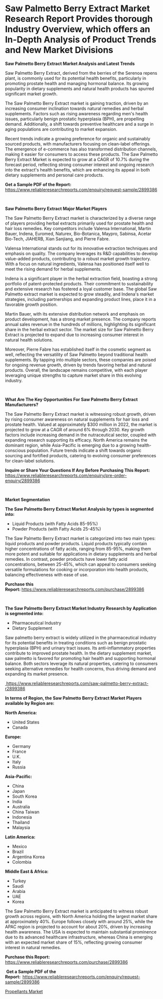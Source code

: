 <p><h1>Saw Palmetto Berry Extract Market Research Report Provides thorough Industry Overview, which offers an In-Depth Analysis of Product Trends and New Market Divisions</h1></p><p><strong>Saw Palmetto Berry Extract Market Analysis and Latest Trends</strong></p>
<p><p>Saw Palmetto Berry Extract, derived from the berries of the Serenoa repens plant, is commonly used for its potential health benefits, particularly in promoting prostate health and managing hormonal balance. Its growing popularity in dietary supplements and natural health products has spurred significant market growth.</p><p>The Saw Palmetto Berry Extract market is gaining traction, driven by an increasing consumer inclination towards natural remedies and herbal supplements. Factors such as rising awareness regarding men's health issues, particularly benign prostatic hyperplasia (BPH), are propelling demand. Additionally, a shift towards preventive healthcare and a surge in aging populations are contributing to market expansion.</p><p>Recent trends indicate a growing preference for organic and sustainably sourced products, with manufacturers focusing on clean-label offerings. The emergence of e-commerce has also transformed distribution channels, making it easier for consumers to access these products. The Saw Palmetto Berry Extract Market is expected to grow at a CAGR of 10.7% during the forecast period, reflecting strong consumer interest and ongoing research into the extract's health benefits, which are enhancing its appeal in both dietary supplements and personal care products.</p></p>
<p><strong>Get a Sample PDF of the Report:&nbsp;</strong> <a href="https://www.reliableresearchreports.com/enquiry/request-sample/2899386?utm_campaign=2737&utm_medium=2&utm_source=Github&utm_content=ia&utm_term=15032025&utm_id=saw-palmetto-berry-extract">https://www.reliableresearchreports.com/enquiry/request-sample/2899386</a></p>
<p>&nbsp;</p>
<p><strong>Saw Palmetto Berry Extract Major Market Players</strong></p>
<p><p>The Saw Palmetto Berry Extract market is characterized by a diverse range of players providing herbal extracts primarily used for prostate health and hair loss remedies. Key competitors include Valensa International, Martin Bauer, Indena, Euromed, Naturex, Bio-Botanica, Maypro, Sabinsa, Acetar Bio-Tech, JIAHERB, Xian Sanjiang, and Pierre Fabre.</p><p>Valensa International stands out for its innovative extraction techniques and emphasis on quality. The company leverages its R&D capabilities to develop value-added products, contributing to a robust market growth trajectory. With a focus on natural ingredients, Valensa has positioned itself well to meet the rising demand for herbal supplements.</p><p>Indena is a significant player in the herbal extraction field, boasting a strong portfolio of patent-protected products. Their commitment to sustainability and extensive research has fostered a loyal customer base. The global Saw Palmetto extract market is expected to grow steadily, and Indena's market strategies, including partnerships and expanding product lines, place it in a favorable growth position.</p><p>Martin Bauer, with its extensive distribution network and emphasis on product development, has a strong market presence. The company reports annual sales revenue in the hundreds of millions, highlighting its significant share in the herbal extract sector. The market size for Saw Palmetto Berry Extract is projected to expand due to increasing consumer interest in natural health solutions.</p><p>Moreover, Pierre Fabre has established itself in the cosmetic segment as well, reflecting the versatility of Saw Palmetto beyond traditional health supplements. By tapping into multiple sectors, these companies are poised for ongoing revenue growth, driven by trends favoring herbal and natural products. Overall, the landscape remains competitive, with each player leveraging unique strengths to capture market share in this evolving industry.</p></p>
<p>&nbsp;</p>
<p><strong>What Are The Key Opportunities For Saw Palmetto Berry Extract Manufacturers?</strong></p>
<p><p>The Saw Palmetto Berry Extract market is witnessing robust growth, driven by rising consumer awareness on natural supplements for hair loss and prostate health. Valued at approximately $300 million in 2022, the market is projected to grow at a CAGR of around 6% through 2030. Key growth factors include increasing demand in the nutraceutical sector, coupled with expanding research supporting its efficacy. North America remains the dominant region, while Asia-Pacific is emerging due to a growing health-conscious population. Future trends indicate a shift towards organic sourcing and fortified products, catering to evolving consumer preferences for clean-label solutions.</p></p>
<p><strong>Inquire or Share Your Questions If Any Before Purchasing This Report:</strong> <a href="https://www.reliableresearchreports.com/enquiry/pre-order-enquiry/2899386?utm_campaign=2737&utm_medium=2&utm_source=Github&utm_content=ia&utm_term=15032025&utm_id=saw-palmetto-berry-extract">https://www.reliableresearchreports.com/enquiry/pre-order-enquiry/2899386</a></p>
<p>&nbsp;</p>
<p><strong>Market Segmentation</strong></p>
<p><strong>The Saw Palmetto Berry Extract Market Analysis by types is segmented into:</strong></p>
<p><ul><li>Liquid Products (with Fatty Acids 85-95%)</li><li>Powder Products (with Fatty Acids 25-45%)</li></ul></p>
<p><p>The Saw Palmetto Berry Extract market is categorized into two main types: liquid products and powder products. Liquid products typically contain higher concentrations of fatty acids, ranging from 85-95%, making them more potent and suitable for applications in dietary supplements and herbal remedies. In contrast, powder products have lower fatty acid concentrations, between 25-45%, which can appeal to consumers seeking versatile formulations for cooking or incorporation into health products, balancing effectiveness with ease of use.</p></p>
<p><strong>Purchase this Report:&nbsp;</strong><a href="https://www.reliableresearchreports.com/purchase/2899386?utm_campaign=2737&utm_medium=2&utm_source=Github&utm_content=ia&utm_term=15032025&utm_id=saw-palmetto-berry-extract">https://www.reliableresearchreports.com/purchase/2899386</a></p>
<p>&nbsp;</p>
<p><strong>The Saw Palmetto Berry Extract Market Industry Research by Application is segmented into:</strong></p>
<p><ul><li>Pharmaceutical Industry</li><li>Dietary Supplement</li></ul></p>
<p><p>Saw palmetto berry extract is widely utilized in the pharmaceutical industry for its potential benefits in treating conditions such as benign prostatic hyperplasia (BPH) and urinary tract issues. Its anti-inflammatory properties contribute to improved prostate health. In the dietary supplement market, saw palmetto is favored for promoting hair health and supporting hormonal balance. Both sectors leverage its natural properties, catering to consumers seeking alternative remedies for health concerns, thus driving demand and expanding its market presence.</p></p>
<p><a href="https://www.reliableresearchreports.com/saw-palmetto-berry-extract-r2899386?utm_campaign=2737&utm_medium=2&utm_source=Github&utm_content=ia&utm_term=15032025&utm_id=saw-palmetto-berry-extract">&nbsp;https://www.reliableresearchreports.com/saw-palmetto-berry-extract-r2899386</a></p>
<p><strong>In terms of Region, the Saw Palmetto Berry Extract Market Players available by Region are:</strong></p>
<p>
    <p> <strong> North America: </strong>
        <ul>
            <li>United States</li>
            <li>Canada</li>
        </ul>
        </p> 
    <p> <strong> Europe: </strong>
        <ul>
            <li>Germany</li>
            <li>France</li>
            <li>U.K.</li>
            <li>Italy</li>
            <li>Russia</li>
        </ul>
        </p> 
    <p> <strong> Asia-Pacific: </strong>
        <ul>
            <li>China</li>
            <li>Japan</li>
            <li>South Korea</li>
            <li>India</li>
            <li>Australia</li>
            <li>China Taiwan</li>
            <li>Indonesia</li>
            <li>Thailand</li>
            <li>Malaysia</li>
        </ul>
        </p> 
    <p> <strong> Latin America: </strong>
        <ul>
            <li>Mexico</li>
            <li>Brazil</li>
            <li>Argentina Korea</li>
            <li>Colombia</li>
        </ul>
        </p> 
    <p> <strong> Middle East & Africa: </strong>
        <ul>
            <li>Turkey</li>
            <li>Saudi</li>
            <li>Arabia</li>
            <li>UAE</li>
            <li>Korea</li>
        </ul>
    </p>
    </p>
<p><p>The Saw Palmetto Berry Extract market is anticipated to witness robust growth across regions, with North America holding the largest market share at approximately 40%. Europe follows closely with around 25%, while the APAC region is projected to account for about 20%, driven by increasing health awareness. The USA is expected to maintain substantial prominence due to its advanced healthcare infrastructure, whereas China is emerging with an expected market share of 15%, reflecting growing consumer interest in natural remedies.</p></p>
<p><strong>Purchase this Report: </strong><a href="https://www.reliableresearchreports.com/purchase/2899386?utm_campaign=2737&utm_medium=2&utm_source=Github&utm_content=ia&utm_term=15032025&utm_id=saw-palmetto-berry-extract">https://www.reliableresearchreports.com/purchase/2899386</a></p>
<p>&nbsp;<strong>Get a Sample PDF of the Report:&nbsp;&nbsp;</strong><a href="https://www.reliableresearchreports.com/enquiry/request-sample/2899386?utm_campaign=2737&utm_medium=2&utm_source=Github&utm_content=ia&utm_term=15032025&utm_id=saw-palmetto-berry-extract">https://www.reliableresearchreports.com/enquiry/request-sample/2899386</a></p>
<p><strong></strong></p>
<p><p><a href="https://github.com/vitrilaoire/Market-Research-Report-List-1/blob/main/propellants-market.md?utm_campaign=2737&utm_medium=2&utm_source=Github&utm_content=ia&utm_term=15032025&utm_id=saw-palmetto-berry-extract">Propellants Market</a></p></p>